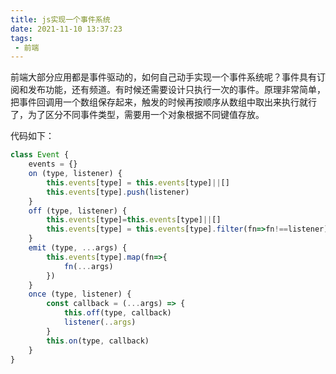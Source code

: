 ```yaml
---
title: js实现一个事件系统
date: 2021-11-10 13:37:23
tags:
 - 前端
---
```


前端大部分应用都是事件驱动的，如何自己动手实现一个事件系统呢？事件具有订阅和发布功能，还有频道。有时候还需要设计只执行一次的事件。原理非常简单，把事件回调用一个数组保存起来，触发的时候再按顺序从数组中取出来执行就行了，为了区分不同事件类型，需要用一个对象根据不同键值存放。

<!-- more -->

代码如下：
```javascript
class Event {
    events = {}
    on (type, listener) {
        this.events[type] = this.events[type]||[]
        this.events[type].push(listener)
    }
    off (type, listener) {
        this.events[type]=this.events[type]||[]
        this.events[type] = this.events[type].filter(fn=>fn!==listener)
    }
    emit (type, ...args) {
        this.events[type].map(fn=>{
            fn(...args)
        })
    }
    once (type, listener) {
        const callback = (...args) => {
            this.off(type, callback)
            listener(..args)
        }
        this.on(type, callback)
    }
}
```
